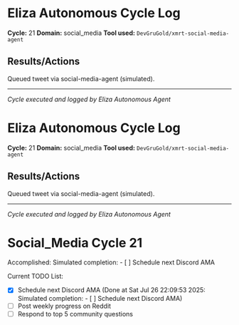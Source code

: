 # Eliza Autonomous Cycle Log

**Cycle:** 21
**Domain:** social_media
**Tool used:** `DevGruGold/xmrt-social-media-agent`

## Results/Actions
Queued tweet via social-media-agent (simulated).

---
*Cycle executed and logged by Eliza Autonomous Agent*

# Eliza Autonomous Cycle Log

**Cycle:** 21
**Domain:** social_media
**Tool used:** `DevGruGold/xmrt-social-media-agent`

## Results/Actions
Queued tweet via social-media-agent (simulated).

---
*Cycle executed and logged by Eliza Autonomous Agent*

# Social_Media Cycle 21

Accomplished: Simulated completion: - [ ] Schedule next Discord AMA

Current TODO List:

- [x] Schedule next Discord AMA  (Done at Sat Jul 26 22:09:53 2025: Simulated completion: - [ ] Schedule next Discord AMA)
- [ ] Post weekly progress on Reddit
- [ ] Respond to top 5 community questions